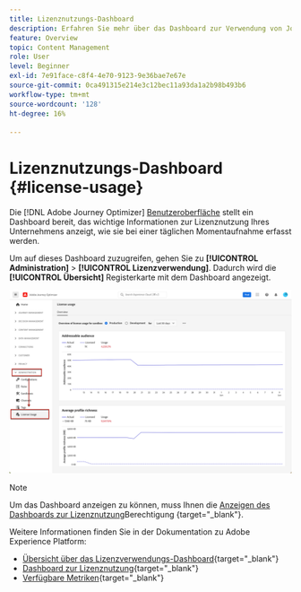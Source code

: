```yaml
---
title: Lizenznutzungs-Dashboard
description: Erfahren Sie mehr über das Dashboard zur Verwendung von Journey Optimizer-Lizenzen
feature: Overview
topic: Content Management
role: User
level: Beginner
exl-id: 7e91face-c8f4-4e70-9123-9e36bae7e67e
source-git-commit: 0ca491315e214e3c12bec11a93da1a2b98b493b6
workflow-type: tm+mt
source-wordcount: '128'
ht-degree: 16%

---
```


# Lizenznutzungs-Dashboard {#license-usage}

Die [!DNL Adobe Journey Optimizer] [Benutzeroberfläche](../start/user-interface.md) stellt ein Dashboard bereit, das wichtige Informationen zur Lizenznutzung Ihres Unternehmens anzeigt, wie sie bei einer täglichen Momentaufnahme erfasst werden.

Um auf dieses Dashboard zuzugreifen, gehen Sie zu **[!UICONTROL Administration]** > **[!UICONTROL Lizenzverwendung]**. Dadurch wird die **[!UICONTROL Übersicht]** Registerkarte mit dem Dashboard angezeigt.

![](assets/license-usage-dashboard.png)

>[!NOTE]
>
>Um das Dashboard anzeigen zu können, muss Ihnen die [Anzeigen des Dashboards zur Lizenznutzung](https://experienceleague.adobe.com/docs/experience-platform/dashboards/permissions.html?lang=en#available-permissions)Berechtigung {target=&quot;_blank&quot;}.

Weitere Informationen finden Sie in der Dokumentation zu Adobe Experience Platform:

* [Übersicht über das Lizenzverwendungs-Dashboard](https://experienceleague.adobe.com/docs/experience-platform/dashboards/guides/license-usage.html?lang=de){target=&quot;_blank&quot;}
* [Dashboard zur Lizenznutzung](https://experienceleague.adobe.com/docs/experience-platform/dashboards/guides/license-usage.html#exploring-the-license-usage-dashboard){target=&quot;_blank&quot;}
* [Verfügbare Metriken](https://experienceleague.adobe.com/docs/experience-platform/dashboards/guides/license-usage.html#available-metrics){target=&quot;_blank&quot;}
